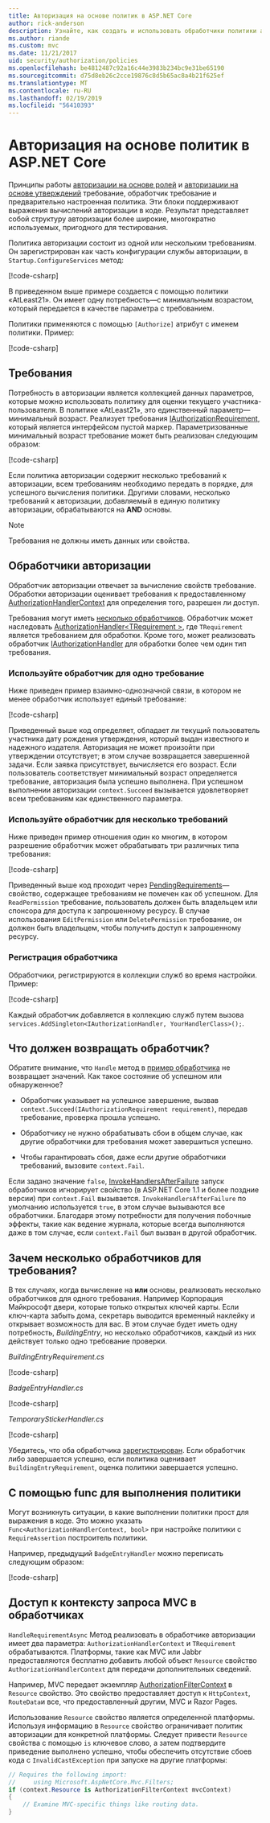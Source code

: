 ```yaml
---
title: Авторизация на основе политик в ASP.NET Core
author: rick-anderson
description: Узнайте, как создать и использовать обработчики политики авторизации для принудительного применения требований к авторизации в приложении ASP.NET Core.
ms.author: riande
ms.custom: mvc
ms.date: 11/21/2017
uid: security/authorization/policies
ms.openlocfilehash: be4812487c92a16c44e3983b234bc9e31be65190
ms.sourcegitcommit: d75d8eb26c2cce19876c8d5b65ac8a4b21f625ef
ms.translationtype: MT
ms.contentlocale: ru-RU
ms.lasthandoff: 02/19/2019
ms.locfileid: "56410393"
---
```

# <a name="policy-based-authorization-in-aspnet-core"></a>Авторизация на основе политик в ASP.NET Core

Принципы работы [авторизации на основе ролей](xref:security/authorization/roles) и [авторизации на основе утверждений](xref:security/authorization/claims) требование, обработчик требование и предварительно настроенная политика. Эти блоки поддерживают выражения вычислений авторизации в коде. Результат представляет собой структуру авторизации более широкие, многократно используемых, пригодного для тестирования.

Политика авторизации состоит из одной или нескольким требованиям. Он зарегистрирован как часть конфигурации службы авторизации, в `Startup.ConfigureServices` метод:

[!code-csharp[](policies/samples/PoliciesAuthApp1/Startup.cs?range=40-41,50-55,63,72)]

В приведенном выше примере создается с помощью политики «AtLeast21». Он имеет одну потребность&mdash;с минимальным возрастом, который передается в качестве параметра с требованием.

Политики применяются с помощью `[Authorize]` атрибут с именем политики. Пример:

[!code-csharp[](policies/samples/PoliciesAuthApp1/Controllers/AlcoholPurchaseController.cs?name=snippet_AlcoholPurchaseControllerClass&highlight=4)]

## <a name="requirements"></a>Требования

Потребность в авторизации является коллекцией данных параметров, которые можно использовать политику для оценки текущего участника-пользователя. В политике «AtLeast21», это единственный параметр&mdash;минимальный возраст. Реализует требования [IAuthorizationRequirement](/dotnet/api/microsoft.aspnetcore.authorization.iauthorizationrequirement), который является интерфейсом пустой маркер. Параметризованные минимальный возраст требование может быть реализован следующим образом:

[!code-csharp[](policies/samples/PoliciesAuthApp1/Services/Requirements/MinimumAgeRequirement.cs?name=snippet_MinimumAgeRequirementClass)]

Если политика авторизации содержит несколько требований к авторизации, всем требованиям необходимо передать в порядке, для успешного вычисления политики. Другими словами, несколько требований к авторизации, добавляемый в единую политику авторизации, обрабатываются на **AND** основы.

> [!NOTE]
> Требования не должны иметь данных или свойства.

<a name="security-authorization-policies-based-authorization-handler"></a>

## <a name="authorization-handlers"></a>Обработчики авторизации

Обработчик авторизации отвечает за вычисление свойств требование. Обработки авторизации оценивает требования к предоставленному [AuthorizationHandlerContext](/dotnet/api/microsoft.aspnetcore.authorization.authorizationhandlercontext) для определения того, разрешен ли доступ.

Требования могут иметь [несколько обработчиков](#security-authorization-policies-based-multiple-handlers). Обработчик может наследовать [AuthorizationHandler\<TRequirement >](/dotnet/api/microsoft.aspnetcore.authorization.authorizationhandler-1), где `TRequirement` является требованием для обработки. Кроме того, может реализовать обработчик [IAuthorizationHandler](/dotnet/api/microsoft.aspnetcore.authorization.iauthorizationhandler) для обработки более чем один тип требования.

### <a name="use-a-handler-for-one-requirement"></a>Используйте обработчик для одно требование

<a name="security-authorization-handler-example"></a>

Ниже приведен пример взаимно-однозначной связи, в котором не менее обработчик использует единый требование:

[!code-csharp[](policies/samples/PoliciesAuthApp1/Services/Handlers/MinimumAgeHandler.cs?name=snippet_MinimumAgeHandlerClass)]

Приведенный выше код определяет, обладает ли текущий пользователь участника дату рождения утверждения, который выдан известного и надежного издателя. Авторизация не может произойти при утверждении отсутствует; в этом случае возвращается завершенной задачи. Если заявка присутствует, вычисляется его возраст. Если пользователь соответствует минимальный возраст определяется требование, авторизация была успешно выполнена. При успешном выполнении авторизации `context.Succeed` вызывается удовлетворяет всем требованиям как единственного параметра.

### <a name="use-a-handler-for-multiple-requirements"></a>Используйте обработчик для несколько требований

Ниже приведен пример отношения один ко многим, в котором разрешение обработчик может обрабатывать три различных типа требования:

[!code-csharp[](policies/samples/PoliciesAuthApp1/Services/Handlers/PermissionHandler.cs?name=snippet_PermissionHandlerClass)]

Приведенный выше код проходит через [PendingRequirements](/dotnet/api/microsoft.aspnetcore.authorization.authorizationhandlercontext.pendingrequirements#Microsoft_AspNetCore_Authorization_AuthorizationHandlerContext_PendingRequirements)&mdash;свойство, содержащее требованиям не помечен как об успешном. Для `ReadPermission` требование, пользователь должен быть владельцем или спонсора для доступа к запрошенному ресурсу. В случае использования `EditPermission` или `DeletePermission` требование, он должен быть владельцем, чтобы получить доступ к запрошенному ресурсу.

<a name="security-authorization-policies-based-handler-registration"></a>

### <a name="handler-registration"></a>Регистрация обработчика

Обработчики, регистрируются в коллекции служб во время настройки. Пример:

[!code-csharp[](policies/samples/PoliciesAuthApp1/Startup.cs?range=40-41,50-55,63-65,72)]

Каждый обработчик добавляется в коллекцию служб путем вызова `services.AddSingleton<IAuthorizationHandler, YourHandlerClass>();`.

## <a name="what-should-a-handler-return"></a>Что должен возвращать обработчик?

Обратите внимание, что `Handle` метод в [пример обработчика](#security-authorization-handler-example) не возвращает значений. Как такое состояние об успешном или обнаруженное?

* Обработчик указывает на успешное завершение, вызвав `context.Succeed(IAuthorizationRequirement requirement)`, передав требование, проверка прошла успешно.

* Обработчику не нужно обрабатывать сбои в общем случае, как другие обработчики для требования может завершиться успешно.

* Чтобы гарантировать сбоя, даже если другие обработчики требований, вызовите `context.Fail`.

Если задано значение `false`, [InvokeHandlersAfterFailure](/dotnet/api/microsoft.aspnetcore.authorization.authorizationoptions.invokehandlersafterfailure#Microsoft_AspNetCore_Authorization_AuthorizationOptions_InvokeHandlersAfterFailure) запуск обработчиков игнорирует свойство (в ASP.NET Core 1.1 и более поздние версии) при `context.Fail` вызывается. `InvokeHandlersAfterFailure` по умолчанию используется `true`, в этом случае вызываются все обработчики. Благодаря этому потребности для получения побочные эффекты, такие как ведение журнала, которые всегда выполняются даже в том случае, если `context.Fail` был вызван в другой обработчик.

<a name="security-authorization-policies-based-multiple-handlers"></a>

## <a name="why-would-i-want-multiple-handlers-for-a-requirement"></a>Зачем несколько обработчиков для требования?

В тех случаях, когда вычисление на **или** основы, реализовать несколько обработчиков для одного требования. Например Корпорация Майкрософт двери, которые только открытых ключей карты. Если ключ-карта забыть дома, секретарь выводится временный наклейку и открывает возможность для вас. В этом случае будет иметь одну потребность, *BuildingEntry*, но несколько обработчиков, каждый из них действует только одно требование проверки.

*BuildingEntryRequirement.cs*

[!code-csharp[](policies/samples/PoliciesAuthApp1/Services/Requirements/BuildingEntryRequirement.cs?name=snippet_BuildingEntryRequirementClass)]

*BadgeEntryHandler.cs*

[!code-csharp[](policies/samples/PoliciesAuthApp1/Services/Handlers/BadgeEntryHandler.cs?name=snippet_BadgeEntryHandlerClass)]

*TemporaryStickerHandler.cs*

[!code-csharp[](policies/samples/PoliciesAuthApp1/Services/Handlers/TemporaryStickerHandler.cs?name=snippet_TemporaryStickerHandlerClass)]

Убедитесь, что оба обработчика [зарегистрирован](xref:security/authorization/policies#security-authorization-policies-based-handler-registration). Если обработчик либо завершается успешно, если политика оценивает `BuildingEntryRequirement`, оценка политики завершается успешно.

## <a name="using-a-func-to-fulfill-a-policy"></a>С помощью func для выполнения политики

Могут возникнуть ситуации, в какие выполнении политики прост для выражения в коде. Это можно указать `Func<AuthorizationHandlerContext, bool>` при настройке политики с `RequireAssertion` построитель политики.

Например, предыдущий `BadgeEntryHandler` можно переписать следующим образом:

[!code-csharp[](policies/samples/PoliciesAuthApp1/Startup.cs?range=52-53,57-63)]

## <a name="accessing-mvc-request-context-in-handlers"></a>Доступ к контексту запроса MVC в обработчиках

`HandleRequirementAsync` Метод реализовать в обработчике авторизации имеет два параметра: `AuthorizationHandlerContext` и `TRequirement` обрабатываются. Платформы, такие как MVC или Jabbr предоставляются бесплатно добавить любой объект `Resource` свойство `AuthorizationHandlerContext` для передачи дополнительных сведений.

Например, MVC передает экземпляр [AuthorizationFilterContext](/dotnet/api/?term=AuthorizationFilterContext) в `Resource` свойство. Это свойство предоставляет доступ к `HttpContext`, `RouteData`и все, что предоставленный другим, MVC и Razor Pages.

Использование `Resource` свойство является определенной платформы. Используя информацию в `Resource` свойство ограничивает политик авторизации для конкретной платформы. Следует привести `Resource` свойства с помощью `is` ключевое слово, а затем подтвердите приведение выполнено успешно, чтобы обеспечить отсутствие сбоев кода с `InvalidCastException` при запуске на другие платформы:

```csharp
// Requires the following import:
//     using Microsoft.AspNetCore.Mvc.Filters;
if (context.Resource is AuthorizationFilterContext mvcContext)
{
    // Examine MVC-specific things like routing data.
}
```
